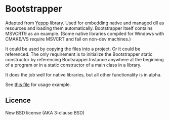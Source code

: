 Bootstrapper
============

Adapted from [Yeppp](http://www.yeppp.info/) library. Used for embedding native and managed dll 
as resources and loading them automatically. Bootstrapper itself 
contains MSVCRT9 as an example. (Some native libraries compiled for Windows
with CMAKE/VS require MSVCRT and fail on non-dev machines.)

It could be used by copying the files into a project. Or it could be referenced. 
The only requirement is to initialize the Bootstrapper static constructor by 
referencing Bootsrapper.Instance anywhere at the beginning of a program or in a 
static constructor of a main class in a library.

It does the job well for native libraries, but all other functionality is in alpha.

See [this file](https://github.com/Spreads/Bootstrapper/blob/master/src/Bootstrapper/Bootstrapper.cs) for usage example.

Licence
--------
New BSD license (AKA 3-clause BSD)